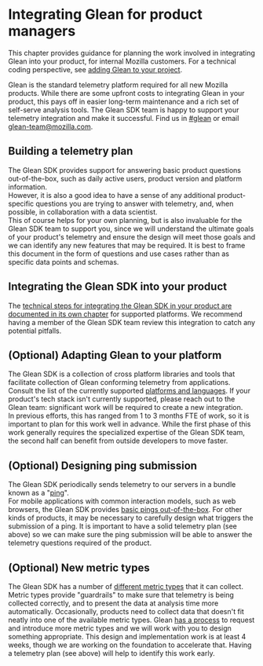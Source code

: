 # Integrating Glean for product managers

This chapter provides guidance for planning the work involved in integrating Glean into your product, for internal Mozilla customers.
For a technical coding perspective, see [adding Glean to your project](adding-glean-to-your-project.html).

Glean is the standard telemetry platform required for all new Mozilla products.
While there are some upfront costs to integrating Glean in your product, this pays off in easier long-term maintenance and a rich set of self-serve analysis tools.
The Glean SDK team is happy to support your telemetry integration and make it successful.
Find us in [#glean](https://chat.mozilla.org/#/room/#glean:mozilla.org) or email [glean-team@mozilla.com](mailto:glean-team@mozilla.com).

## Building a telemetry plan

The Glean SDK provides support for answering basic product questions out-of-the-box, such as daily active users, product version and platform information.  
However, it is also a good idea to have a sense of any additional product-specific questions you are trying to answer with telemetry, and, when possible, in collaboration with a data scientist.  
This of course helps for your own planning, but is also invaluable for the Glean SDK team to support you, since we will understand the ultimate goals of your product's telemetry and ensure the design will meet those goals and we can identify any new features that may be required.
It is best to frame this document in the form of questions and use cases rather than as specific data points and schemas.

## Integrating the Glean SDK into your product

The [technical steps for integrating the Glean SDK in your product are documented in its own chapter](adding-glean-to-your-project.html) for supported platforms.
We recommend having a member of the Glean SDK team review this integration to catch any potential pitfalls.

## (Optional) Adapting Glean to your platform

The Glean SDK is a collection of cross platform libraries and tools that facilitate collection of Glean conforming telemetry from applications.  
Consult the list of the currently supported [platforms and languages](../index.html).
If your product's tech stack isn't currently supported, please reach out to the Glean team: significant work will be required to create a new integration.  
In previous efforts, this has ranged from 1 to 3 months FTE of work, so it is important to plan for this work well in advance.
While the first phase of this work generally requires the specialized expertise of the Glean SDK team, the second half can benefit from outside developers to move faster.

## (Optional) Designing ping submission

The Glean SDK periodically sends telemetry to our servers in a bundle known as a "[ping](../appendix/glossary.html#ping)".  
For mobile applications with common interaction models, such as web browsers, the Glean SDK provides [basic pings out-of-the-box](pings/index.html).
For other kinds of products, it may be necessary to carefully design what triggers the submission of a ping.
It is important to have a solid telemetry plan (see above) so we can make sure the ping submission will be able to answer the telemetry questions required of the product.

## (Optional) New metric types

The Glean SDK has a number of [different metric types](https://mozilla.github.io/glean/book/user/metrics/index.html) that it can collect.  
Metric types provide "guardrails" to make sure that telemetry is being collected correctly, and to present the data at analysis time more automatically.
Occasionally, products need to collect data that doesn't fit neatly into one of the available metric types.
Glean [has a process](https://wiki.mozilla.org/Glean/Adding_or_changing_Glean_metric_types) to request and introduce more metric types and we will work with you to design something appropriate.
This design and implementation work is at least 4 weeks, though we are working on the foundation to accelerate that.
Having a telemetry plan (see above) will help to identify this work early.
